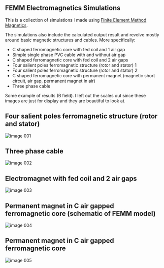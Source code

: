 ## FEMM Electromagnetics Simulations

This is a collection of simulations I made using [Finite Element Method Magnetics](http://www.femm.info/wiki/HomePage).

The simulations also include the calculated output result and revolve mostly around basic magnetic structures and cables. More specifically:

- C shaped ferromagnetic core with fed coil and 1 air gap
- Simple single phase PVC cable with and without air gap
- C shaped ferromagnetic core with fed coil and 2 air gaps
- Four salient poles ferromagnetic structure (rotor and stator) 1
- Four salient poles ferromagnetic structure (rotor and stator) 2
- C shaped ferromagnetic core with permanent magnet (magnetic short circuit, air gap, permanent magnet in air)
- Three phase cable

Some example of results (B field). I left out the scales out since these images are just for display and they are beautiful to look at.

## Four salient poles ferromagnetic structure (rotor and stator)

![image 001](https://user-images.githubusercontent.com/13961654/53670353-b8771780-3c7a-11e9-8f00-ee31803c9ac6.png)

## Three phase cable

![image 002](https://user-images.githubusercontent.com/13961654/53670354-b8771780-3c7a-11e9-85bc-2625ff272488.png)

## Electromagnet with fed coil and 2 air gaps

![image 003](https://user-images.githubusercontent.com/13961654/53670358-b90fae00-3c7a-11e9-9737-85cca9202485.png)

## Permanent magnet in C air gapped ferromagnetic core (schematic of FEMM model)

![image 004](https://user-images.githubusercontent.com/13961654/53670360-b9a84480-3c7a-11e9-8fc9-b55175a9574a.png)

## Permanent magnet in C air gapped ferromagnetic core

![image 005](https://user-images.githubusercontent.com/13961654/53670352-b7de8100-3c7a-11e9-974d-34a9eb6d2d02.png)
